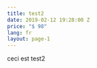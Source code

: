 ```yaml
---
title: test2
date: 2019-02-12 19:28:00 Z
price: "$ 98"
lang: fr
layout: page-1
---
```


ceci est test2 